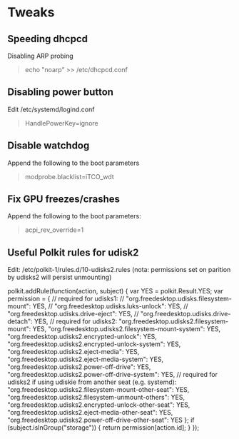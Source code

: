 # Tweaks

## Speeding dhcpcd

Disabling ARP probing

> echo "noarp" >> /etc/dhcpcd.conf

## Disabling power button

Edit /etc/systemd/logind.conf

> HandlePowerKey=ignore

## Disable watchdog

Append the following to the boot parameters

> modprobe.blacklist=iTCO_wdt

## Fix GPU freezes/crashes

Append the following to the boot parameters:

> acpi_rev_override=1

## Useful Polkit rules for udisk2

Edit: /etc/polkit-1/rules.d/10-udisks2.rules
(nota: permissions set on parition by udisks2 will persist unmounting)

polkit.addRule(function(action, subject) {
  var YES = polkit.Result.YES;
  var permission = {
    // required for udisks1:
    // "org.freedesktop.udisks.filesystem-mount": YES,
    // "org.freedesktop.udisks.luks-unlock": YES,
    // "org.freedesktop.udisks.drive-eject": YES,
    // "org.freedesktop.udisks.drive-detach": YES,
    // required for udisks2:
    "org.freedesktop.udisks2.filesystem-mount": YES,
    "org.freedesktop.udisks2.filesystem-mount-system": YES,
    "org.freedesktop.udisks2.encrypted-unlock": YES,
    "org.freedesktop.udisks2.encrypted-unlock-system": YES,
    "org.freedesktop.udisks2.eject-media": YES,
    "org.freedesktop.udisks2.eject-media-system": YES,
    "org.freedesktop.udisks2.power-off-drive": YES,
    "org.freedesktop.udisks2.power-off-drive-system": YES,
    // required for udisks2 if using udiskie from another seat (e.g. systemd):
    "org.freedesktop.udisks2.filesystem-mount-other-seat": YES,
    "org.freedesktop.udisks2.filesystem-unmount-others": YES,
    "org.freedesktop.udisks2.encrypted-unlock-other-seat": YES,
    "org.freedesktop.udisks2.eject-media-other-seat": YES,
    "org.freedesktop.udisks2.power-off-drive-other-seat": YES
  };
  if (subject.isInGroup("storage")) {
    return permission[action.id];
  }
});
